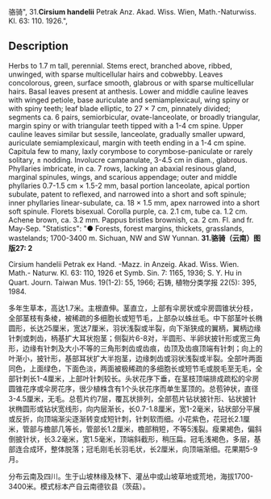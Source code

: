 骆骑",
31.**Cirsium handelii** Petrak Anz. Akad. Wiss. Wien, Math.-Naturwiss. Kl. 63: 110. 1926.",

## Description
Herbs to 1.7 m tall, perennial. Stems erect, branched above, ribbed, unwinged, with sparse multicellular hairs and cobwebby. Leaves concolorous, green, surface smooth, glabrous or with sparse multicellular hairs. Basal leaves present at anthesis. Lower and middle cauline leaves with winged petiole, base auriculate and semiamplexicaul, wing spiny or with spiny teeth; leaf blade elliptic, to 27 × 7 cm, pinnately divided; segments ca. 6 pairs, semiorbicular, ovate-lanceolate, or broadly triangular, margin spiny or with triangular teeth tipped with a 1-4 cm spine. Upper cauline leaves similar but sessile, lanceolate, gradually smaller upward, auriculate semiamplexicaul, margin with teeth ending in a 1-4 cm spine. Capitula few to many, laxly corymbose to corymbose-paniculate or rarely solitary, ± nodding. Involucre campanulate, 3-4.5 cm in diam., glabrous. Phyllaries imbricate, in ca. 7 rows, lacking an abaxial resinous gland, marginal spinules, wings, and scarious appendage; outer and middle phyllaries 0.7-1.5 cm × 1.5-2 mm, basal portion lanceolate, apical portion subulate, patent to reflexed, and narrowed into a short and soft spinule; inner phyllaries linear-subulate, ca. 18 × 1.5 mm, apex narrowed into a short soft spinule. Florets bisexual. Corolla purple, ca. 2.1 cm, tube ca. 1.2 cm. Achene brown, ca. 3.2 mm. Pappus bristles brownish, ca. 2 cm. Fl. and fr. May-Sep.
  "Statistics": "● Forests, forest margins, thickets, grasslands, wastelands; 1700-3400 m. Sichuan, NW and SW Yunnan.
**31.骆骑（云南）图版27: 2**

Cirsium handelii Petrak ex Hand. -Mazz. in Anzeig. Akad. Wiss. Wien. Math.- Naturw. Kl. 63: 110, 1926 et Symb. Sin. 7: 1165, 1936; S. Y. Hu in Quart. Journ. Taiwan Mus. 19(1-2): 55, 1966; 石铸, 植物分类学报 22(5): 395, 1984.

多年生草本，高达1.7米。主根直伸。茎直立，上部有伞房状或伞房圆锥状分枝，全部茎枝有条棱，被稀疏的多细胞长或短节毛，上部杂以蛛丝毛。中下部茎叶长椭圆形，长达25厘米，宽达7厘米，羽状浅裂或半裂，向下渐狭成的翼柄，翼柄边缘针刺或刺齿，柄基扩大耳状抱茎；侧裂片6-8对，半圆形、半卵状披针形或宽三角形，边缘有针刺及大小不等的三角形刺齿或齿痕，齿顶及齿痕顶端有针刺；向上的叶渐小，披针形，基部耳状扩大半抱茎，边缘刺齿或羽状浅裂或半裂。全部叶两面同色，上面绿色，下面色淡，两面被极稀疏的多细胞长或短节毛或脱毛至无毛，全部针刺长1-4厘米，上部叶针刺较长。头状花序下垂，在茎枝顶端排成疏松的伞房圆锥花序或伞房花序，很少植株含有1个头状花序而单生茎顶的。总苞钟状，直径3-4.5厘米，无毛。总苞片约7层，覆瓦状排列，全部苞片钻状披针形、钻状披针状椭圆形或钻状宽线形，向内层渐长，长0.7-1.8厘米，宽1-2毫米，钻状部分平展或反折，向顶端渐尖逐渐转变成短针刺，针刺软而细。小花紫色，花冠长2.1厘米，管部与檐部几等长，管部长1.2厘米，檐部稍短，不等5浅裂。瘦果褐色，偏斜倒披针状，长3.2毫米，宽1.5毫米，顶端斜截形，稍压扁。冠毛浅褐色，多层，基部连合成环，整体脱落；冠毛刚毛长羽毛状，长2厘米，向顶端渐细。花果期5-9月。

分布云南及四川。生于山坡林缘及林下、灌丛中或山坡草地或荒地，海拔1700-3400米。模式标本产自云南德钦县（茨菇）。
